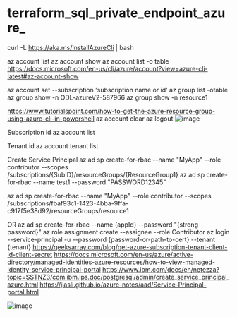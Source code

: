 # terraform_sql_private_endpoint_azure_

curl -L https://aka.ms/InstallAzureCli | bash


az account list
az account show 
az account list -o table
https://docs.microsoft.com/en-us/cli/azure/account?view=azure-cli-latest#az-account-show

az account set --subscription 'subscription name or id'
az group list -otable
az group show -n ODL-azureV2-587966
az group show -n resource1

https://www.tutorialspoint.com/how-to-get-the-azure-resource-group-using-azure-cli-in-powershell
az account clear
az logout
![image](https://user-images.githubusercontent.com/102666849/163563286-fd5ad487-5809-4dbf-8871-c47c4e24d41f.png)



Subscription id
az account list

Tenant id
az account tenant list


Create Service Principal
az ad sp create-for-rbac --name "MyApp" --role contributor --scopes /subscriptions/{SubID}/resourceGroups/{ResourceGroup1} 
az ad sp create-for-rbac --name test1 --password "PASSWORD12345"

az ad sp create-for-rbac --name "MyApp" --role contributor --scopes /subscriptions/fbaf93c1-1423-4bba-9ffa-c917f5e38d92/resourceGroups/resource1

OR
az ad sp create-for-rbac --name {appId} --password "{strong password}"
az role assignment create --assignee <objectID> --role Contributor
az login --service-principal -u <appid> --password {password-or-path-to-cert} --tenant {tenant}
https://geeksarray.com/blog/get-azure-subscription-tenant-client-id-client-secret
https://docs.microsoft.com/en-us/azure/active-directory/managed-identities-azure-resources/how-to-view-managed-identity-service-principal-portal
https://www.ibm.com/docs/en/netezza?topic=SSTNZ3/com.ibm.ips.doc/postgresql/admin/create_service_principal_azure.html
https://jiasli.github.io/azure-notes/aad/Service-Principal-portal.html

![image](https://user-images.githubusercontent.com/102666849/163563295-ea821f4f-ee3c-4a50-9984-0d00f3481da4.png)
